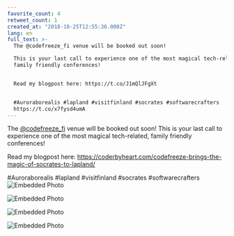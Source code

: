 ```yaml
---
favorite_count: 4
retweet_count: 1
created_at: "2018-10-25T12:55:36.000Z"
lang: en
full_text: >-
  The @codefreeze_fi venue will be booked out soon! 

  This is your last call to experience one of the most magical tech-related,
  family friendly conferences!


  Read my blogpost here: https://t.co/J1mQlJFgXt


  #Auroraborealis #lapland #visitfinland #socrates #softwarecrafters
  https://t.co/x7fysd4umA
---
```


The [@codefreeze_fi](https://twitter.com/codefreeze_fi) venue will be booked out
soon! This is your last call to experience one of the most magical tech-related,
family friendly conferences!

Read my blogpost here:
<https://coderbyheart.com/codefreeze-brings-the-magic-of-socrates-to-lapland/>

#Auroraborealis #lapland #visitfinland #socrates #softwarecrafters
![Embedded Photo](https://twitter-media-coderbyheart.s3.eu-north-1.amazonaws.com/1055442754778660864-DqWvQJyX4AA03Gv.jpg)

![Embedded Photo](https://twitter-media-coderbyheart.s3.eu-north-1.amazonaws.com/1055442754778660864-DqWvQJqW4AArBBX.jpg)

![Embedded Photo](https://twitter-media-coderbyheart.s3.eu-north-1.amazonaws.com/1055442754778660864-DqWvQJwWwAE1lMl.jpg)

![Embedded Photo](https://twitter-media-coderbyheart.s3.eu-north-1.amazonaws.com/1055442754778660864-DqWvQJqXcAAVrkz.jpg)
